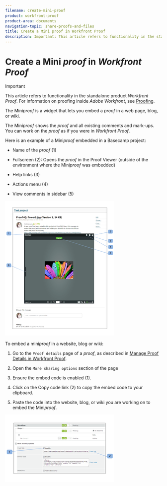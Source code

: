 ```yaml
---
filename: create-mini-proof
product: workfront-proof
product-area: documents
navigation-topic: share-proofs-and-files
title: Create a Mini proof in Workfront Proof
description: Important: This article refers to functionality in the standalone product Workfront Proof. For information on proofing inside Adobe Workfront, see Proofing.
---
```


# Create a Mini *proof* in *Workfront Proof*

>[!IMPORTANT]
>
>This article refers to functionality in the standalone product *Workfront Proof*. For information on proofing inside *Adobe Workfront*, see [Proofing](../../../review-and-approve-work/proofing/proofing.md).

The Mini*proof* is a widget that lets you embed a *proof* in a web page, blog, or wiki.

The Mini*proof* shows the *proof* and all existing comments&nbsp;and mark-ups. You can work on the *proof* as if you were in *Workfront Proof*.

Here is an example of a Mini*proof* embedded in a Basecamp project:&nbsp;

* Name of the *proof* (1)
* Fullscreen (2): Opens the *proof* in the Proof Viewer (outside of the environment where the Mini*proof* was embedded)

* Help links (3)
* Actions menu (4)
* View comments in sidebar (5)

![Basecamp_miniproof.png](assets/basecamp-miniproof-350x435.png)

To embed a mini*proof* in a website, blog or wiki:

1. Go to the `Proof details` page of a *proof*, as described in [Manage Proof Details in Workfront Proof](../../../workfront-proof/wp-work-proofsfiles/manage-your-work/manage-proof-details.md).

1. Open the `More sharing options` section of the page
1. Ensure the embed code is enabled (1).
1. Click on the Copy code link (2) to copy the embed code to your clipboard.
1. Paste the code into the website, blog, or wiki you are working on to embed the Mini*proof*.

![Embed_code.png](assets/embed-code-350x218.png)

